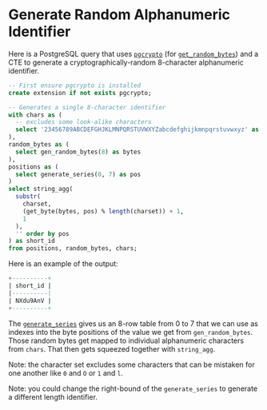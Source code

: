 # Generate Random Alphanumeric Identifier

Here is a PostgreSQL query that uses
[`pgcrypto`](https://www.postgresql.org/docs/current/pgcrypto.html) (for
[`get_random_bytes`](https://www.postgresql.org/docs/current/pgcrypto.html#PGCRYPTO-RANDOM-DATA-FUNCS))
and a CTE to generate a cryptographically-random 8-character alphanumeric
identifier.

```sql
-- First ensure pgcrypto is installed
create extension if not exists pgcrypto;

-- Generates a single 8-character identifier
with chars as (
  -- excludes some look-alike characters
  select '23456789ABCDEFGHJKLMNPQRSTUVWXYZabcdefghijkmnpqrstuvwxyz' as charset
),
random_bytes as (
  select gen_random_bytes(8) as bytes
),
positions as (
  select generate_series(0, 7) as pos
)
select string_agg(
  substr(
    charset,
    (get_byte(bytes, pos) % length(charset)) + 1,
    1
  ),
  '' order by pos
) as short_id
from positions, random_bytes, chars;
```

Here is an example of the output:

```sql
+----------+
| short_id |
|----------|
| NXdu9AnV |
+----------+
```

The
[`generate_series`](https://www.postgresql.org/docs/current/functions-srf.html)
gives us an 8-row table from 0 to 7 that we can use as indexes into the byte
positions of the value we get from `gen_random_bytes`. Those random bytes get
mapped to individual alphanumeric characters from `chars`. That then gets
squeezed together with `string_agg`.

Note: the character set excludes some characters that can be mistaken for one
another like `0` and `O` or `1` and `l`.

Note: you could change the right-bound of the `generate_series` to generate a
different length identifier.
